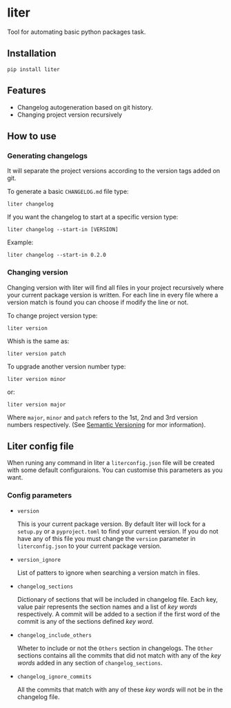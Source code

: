# liter

Tool for automating basic python packages task.

## Installation

```shell
pip install liter
```

## Features

- Changelog autogeneration based on git history.
- Changing project version recursively
  
## How to use

### Generating changelogs

It will separate the project versions according to the version tags added on git.

To generate a basic `CHANGELOG.md` file type:

```shell
liter changelog
```

If you want the changelog to start at a specific version type:

```shell
liter changelog --start-in [VERSION]
```

Example:

```shell
liter changelog --start-in 0.2.0
```

### Changing version

Changing version with liter will find all files in your project recursively where your current package version is written. For each line in every file where a version match is found you can choose if modify the line or not.

To change project version type:

```shell
liter version
```

Whish is the same as:

```shell
liter version patch
```

To upgrade another version number type:

```shell
liter version minor
```

or:

```shell
liter version major
```

Where `major`, `minor` and `patch` refers to the 1st, 2nd and 3rd version numbers respectively. (See [Semantic Versioning](https://semver.org/) for mor information).

## Liter config file

When runing any command in liter a `literconfig.json` file will be created with some default configuraions. You can customise this parameters as you want.

### Config parameters

- `version`

    This is your current package version. By default liter will lock for a `setup.py` or a `pyproject.toml` to find your current version. If you do not have any of this file you must change the `version` parameter in `literconfig.json` to your current package version.

- `version_ignore`

    List of patters to ignore when searching a version match in files.

- `changelog_sections`

    Dictionary of sections that will be included in changelog file. Each key, value pair represents the section names and a list of *key words* respectively. A commit will be added to a section if the first word of the commit is any of the sections defined *key word*.

- `changelog_include_others`

    Wheter to include or not the `Others` section in changelogs. The `Other` sections contains all the commits that did not match with any of the *key words* added in any section of `changelog_sections`.

- `changelog_ignore_commits`

    All the commits that match with any of these *key words* will not be in the changelog file.

